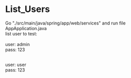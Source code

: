 # List_Users
Go "./src/main/java/spring/app/web/services" and run file AppApplication.java
<br/>
list user to test: 
<br/>
<br/>
user: admin
<br/>
pass: 123
<br/>
<br/>

user: user
<br/>
pass: 123
<br/>
